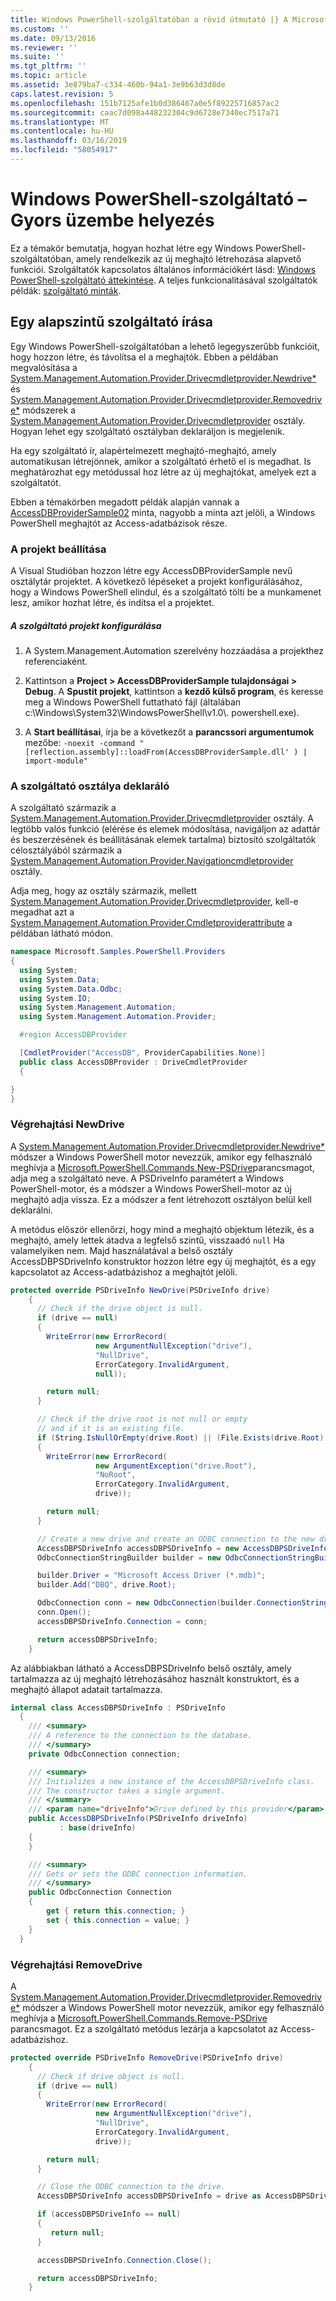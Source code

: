```yaml
---
title: Windows PowerShell-szolgáltatóban a rövid útmutató |} A Microsoft Docs
ms.custom: ''
ms.date: 09/13/2016
ms.reviewer: ''
ms.suite: ''
ms.tgt_pltfrm: ''
ms.topic: article
ms.assetid: 3e879ba7-c334-460b-94a1-3e9b63d3d8de
caps.latest.revision: 5
ms.openlocfilehash: 151b7125afe1b0d386467a0e5f89225716857ac2
ms.sourcegitcommit: caac7d098a448232304c9d6728e7340ec7517a71
ms.translationtype: MT
ms.contentlocale: hu-HU
ms.lasthandoff: 03/16/2019
ms.locfileid: "58054917"
---
```

# <a name="windows-powershell-provider-quickstart"></a>Windows PowerShell-szolgáltató – Gyors üzembe helyezés

Ez a témakör bemutatja, hogyan hozhat létre egy Windows PowerShell-szolgáltatóban, amely rendelkezik az új meghajtó létrehozása alapvető funkciói. Szolgáltatók kapcsolatos általános információkért lásd: [Windows PowerShell-szolgáltató áttekintése](./windows-powershell-provider-overview.md). A teljes funkcionalitásával szolgáltatók példák: [szolgáltató minták](./provider-samples.md).

## <a name="writing-a-basic-provider"></a>Egy alapszintű szolgáltató írása

Egy Windows PowerShell-szolgáltatóban a lehető legegyszerűbb funkcióit, hogy hozzon létre, és távolítsa el a meghajtók. Ebben a példában megvalósítása a [System.Management.Automation.Provider.Drivecmdletprovider.Newdrive*](/dotnet/api/System.Management.Automation.Provider.DriveCmdletProvider.NewDrive) és [System.Management.Automation.Provider.Drivecmdletprovider.Removedrive*](/dotnet/api/System.Management.Automation.Provider.DriveCmdletProvider.RemoveDrive) módszerek a [System.Management.Automation.Provider.Drivecmdletprovider](/dotnet/api/System.Management.Automation.Provider.DriveCmdletProvider) osztály. Hogyan lehet egy szolgáltató osztályban deklaráljon is megjelenik.

Ha egy szolgáltató ír, alapértelmezett meghajtó-meghajtó, amely automatikusan létrejönnek, amikor a szolgáltató érhető el is megadhat. Is meghatározhat egy metódussal hoz létre az új meghajtókat, amelyek ezt a szolgáltatót.

Ebben a témakörben megadott példák alapján vannak a [AccessDBProviderSample02](./accessdbprovidersample02.md) minta, nagyobb a minta azt jelöli, a Windows PowerShell meghajtót az Access-adatbázisok része.

### <a name="setting-up-the-project"></a>A projekt beállítása

A Visual Studióban hozzon létre egy AccessDBProviderSample nevű osztálytár projektet. A következő lépéseket a projekt konfigurálásához, hogy a Windows PowerShell elindul, és a szolgáltató tölti be a munkamenet lesz, amikor hozhat létre, és indítsa el a projektet.

##### <a name="configure-the-provider-project"></a>A szolgáltató projekt konfigurálása

1. A System.Management.Automation szerelvény hozzáadása a projekthez referenciaként.

2. Kattintson a **Project > AccessDBProviderSample tulajdonságai > Debug**. A **Spustit projekt**, kattintson a **kezdő külső program**, és keresse meg a Windows PowerShell futtatható fájl (általában c:\Windows\System32\WindowsPowerShell\v1.0\\. powershell.exe).

3. A **Start beállításai**, írja be a következőt a **parancssori argumentumok** mezőbe: `-noexit -command "[reflection.assembly]::loadFrom(AccessDBProviderSample.dll' ) | import-module"`

### <a name="declaring-the-provider-class"></a>A szolgáltató osztálya deklaráló

A szolgáltató származik a [System.Management.Automation.Provider.Drivecmdletprovider](/dotnet/api/System.Management.Automation.Provider.DriveCmdletProvider) osztály. A legtöbb valós funkció (elérése és elemek módosítása, navigáljon az adattár és beszerzésének és beállításának elemek tartalma) biztosító szolgáltatók célosztályából származik a [System.Management.Automation.Provider.Navigationcmdletprovider](/dotnet/api/System.Management.Automation.Provider.NavigationCmdletProvider) osztály.

Adja meg, hogy az osztály származik, mellett [System.Management.Automation.Provider.Drivecmdletprovider](/dotnet/api/System.Management.Automation.Provider.DriveCmdletProvider), kell-e megadhat azt a [ System.Management.Automation.Provider.Cmdletproviderattribute](/dotnet/api/System.Management.Automation.Provider.CmdletProviderAttribute) a példában látható módon.

```csharp
namespace Microsoft.Samples.PowerShell.Providers
{
  using System;
  using System.Data;
  using System.Data.Odbc;
  using System.IO;
  using System.Management.Automation;
  using System.Management.Automation.Provider;

  #region AccessDBProvider

  [CmdletProvider("AccessDB", ProviderCapabilities.None)]
  public class AccessDBProvider : DriveCmdletProvider
  {

}
}
```

### <a name="implementing-newdrive"></a>Végrehajtási NewDrive

A [System.Management.Automation.Provider.Drivecmdletprovider.Newdrive*](/dotnet/api/System.Management.Automation.Provider.DriveCmdletProvider.NewDrive) módszer a Windows PowerShell motor nevezzük, amikor egy felhasználó meghívja a [Microsoft.PowerShell.Commands.New-PSDrive](/dotnet/api/Microsoft.PowerShell.Commands.New-PSDrive)parancsmagot, adja meg a szolgáltató neve. A PSDriveInfo paramétert a Windows PowerShell-motor, és a módszer a Windows PowerShell-motor az új meghajtó adja vissza. Ez a módszer a fent létrehozott osztályon belül kell deklarálni.

A metódus először ellenőrzi, hogy mind a meghajtó objektum létezik, és a meghajtó, amely lettek átadva a legfelső szintű, visszaadó `null` Ha valamelyiken nem. Majd használatával a belső osztály AccessDBPSDriveInfo konstruktor hozzon létre egy új meghajtót, és a egy kapcsolatot az Access-adatbázishoz a meghajtót jelöli.

```csharp
protected override PSDriveInfo NewDrive(PSDriveInfo drive)
    {
      // Check if the drive object is null.
      if (drive == null)
      {
        WriteError(new ErrorRecord(
                   new ArgumentNullException("drive"),
                   "NullDrive",
                   ErrorCategory.InvalidArgument,
                   null));

        return null;
      }

      // Check if the drive root is not null or empty
      // and if it is an existing file.
      if (String.IsNullOrEmpty(drive.Root) || (File.Exists(drive.Root) == false))
      {
        WriteError(new ErrorRecord(
                   new ArgumentException("drive.Root"),
                   "NoRoot",
                   ErrorCategory.InvalidArgument,
                   drive));

        return null;
      }

      // Create a new drive and create an ODBC connection to the new drive.
      AccessDBPSDriveInfo accessDBPSDriveInfo = new AccessDBPSDriveInfo(drive);
      OdbcConnectionStringBuilder builder = new OdbcConnectionStringBuilder();

      builder.Driver = "Microsoft Access Driver (*.mdb)";
      builder.Add("DBQ", drive.Root);

      OdbcConnection conn = new OdbcConnection(builder.ConnectionString);
      conn.Open();
      accessDBPSDriveInfo.Connection = conn;

      return accessDBPSDriveInfo;
    }
```

Az alábbiakban látható a AccessDBPSDriveInfo belső osztály, amely tartalmazza az új meghajtó létrehozásához használt konstruktort, és a meghajtó állapot adatait tartalmazza.

```csharp
internal class AccessDBPSDriveInfo : PSDriveInfo
  {
    /// <summary>
    /// A reference to the connection to the database.
    /// </summary>
    private OdbcConnection connection;

    /// <summary>
    /// Initializes a new instance of the AccessDBPSDriveInfo class.
    /// The constructor takes a single argument.
    /// </summary>
    /// <param name="driveInfo">Drive defined by this provider</param>
    public AccessDBPSDriveInfo(PSDriveInfo driveInfo)
           : base(driveInfo)
    {
    }

    /// <summary>
    /// Gets or sets the ODBC connection information.
    /// </summary>
    public OdbcConnection Connection
    {
        get { return this.connection; }
        set { this.connection = value; }
    }
  }
```

### <a name="implementing-removedrive"></a>Végrehajtási RemoveDrive

A [System.Management.Automation.Provider.Drivecmdletprovider.Removedrive*](/dotnet/api/System.Management.Automation.Provider.DriveCmdletProvider.RemoveDrive) módszer a Windows PowerShell motor nevezzük, amikor egy felhasználó meghívja a [Microsoft.PowerShell.Commands.Remove-PSDrive](/dotnet/api/Microsoft.PowerShell.Commands.Remove-PSDrive) parancsmagot. Ez a szolgáltató metódus lezárja a kapcsolatot az Access-adatbázishoz.

```csharp
protected override PSDriveInfo RemoveDrive(PSDriveInfo drive)
    {
      // Check if drive object is null.
      if (drive == null)
      {
        WriteError(new ErrorRecord(
                   new ArgumentNullException("drive"),
                   "NullDrive",
                   ErrorCategory.InvalidArgument,
                   drive));

        return null;
      }

      // Close the ODBC connection to the drive.
      AccessDBPSDriveInfo accessDBPSDriveInfo = drive as AccessDBPSDriveInfo;

      if (accessDBPSDriveInfo == null)
      {
         return null;
      }

      accessDBPSDriveInfo.Connection.Close();

      return accessDBPSDriveInfo;
    }
```